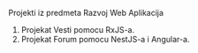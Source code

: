 Projekti iz predmeta Razvoj Web Aplikacija

1. Projekat Vesti pomocu RxJS-a.
2. Projekat Forum pomocu NestJS-a i Angular-a.
